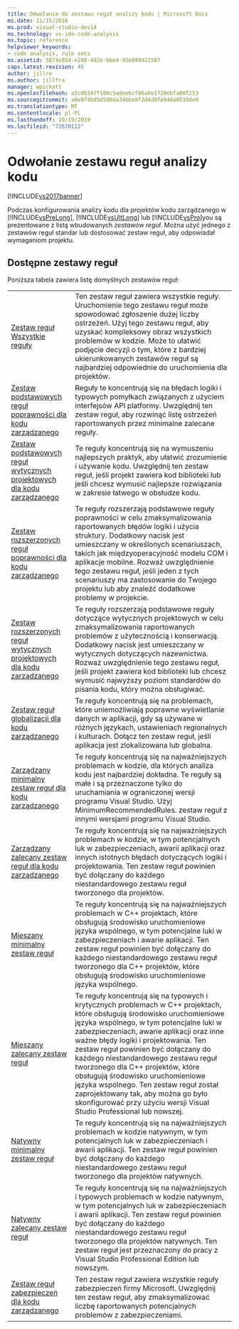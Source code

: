 ```yaml
---
title: Odwołanie do zestawu reguł analizy kodu | Microsoft Docs
ms.date: 11/15/2016
ms.prod: visual-studio-dev14
ms.technology: vs-ide-code-analysis
ms.topic: reference
helpviewer_keywords:
- code analysis, rule sets
ms.assetid: 5874e854-e298-4d2e-bbe4-95e899d22587
caps.latest.revision: 45
author: jillre
ms.author: jillfra
manager: wpickett
ms.openlocfilehash: a3c0b347f186c5adee6cf86a0e1720ebfa80f253
ms.sourcegitcommit: a8e8f4bd5d508da34bbe9f2d4d9fa94da0539de0
ms.translationtype: MT
ms.contentlocale: pl-PL
ms.lasthandoff: 10/19/2019
ms.locfileid: "72670112"
---
```

# <a name="code-analysis-rule-set-reference"></a>Odwołanie zestawu reguł analizy kodu
[!INCLUDE[vs2017banner](../includes/vs2017banner.md)]

Podczas konfigurowania analizy kodu dla projektów kodu zarządzanego w [!INCLUDE[vsPreLong](../includes/vsprelong-md.md)], [!INCLUDE[vsUltLong](../includes/vsultlong-md.md)] lub [!INCLUDE[vsPro](../includes/vspro-md.md)]you są prezentowane z listą wbudowanych *zestawów reguł*. Można użyć jednego z zestawów reguł standar lub dostosować zestaw reguł, aby odpowiadał wymaganiom projektu.

## <a name="available-rule-sets"></a>Dostępne zestawy reguł
 Poniższa tabela zawiera listę domyślnych zestawów reguł:

|||
|-|-|
|[Zestaw reguł Wszystkie reguły](../code-quality/all-rules-rule-set.md)|Ten zestaw reguł zawiera wszystkie reguły. Uruchomienie tego zestawu reguł może spowodować zgłoszenie dużej liczby ostrzeżeń. Użyj tego zestawu reguł, aby uzyskać kompleksowy obraz wszystkich problemów w kodzie. Może to ułatwić podjęcie decyzji o tym, które z bardziej ukierunkowanych zestawów reguł są najbardziej odpowiednie do uruchomienia dla projektów.|
|[Zestaw podstawowych reguł poprawności dla kodu zarządzanego](../code-quality/basic-correctness-rules-rule-set-for-managed-code.md)|Reguły te koncentrują się na błędach logiki i typowych pomyłkach związanych z użyciem interfejsów API platformy. Uwzględnij ten zestaw reguł, aby rozwinąć listę ostrzeżeń raportowanych przez minimalne zalecane reguły.|
|[Zestaw podstawowych reguł wytycznych projektowych dla kodu zarządzanego](../code-quality/basic-design-guideline-rules-rule-set-for-managed-code.md)|Te reguły koncentrują się na wymuszeniu najlepszych praktyk, aby ułatwić zrozumienie i używanie kodu. Uwzględnij ten zestaw reguł, jeśli projekt zawiera kod biblioteki lub jeśli chcesz wymusić najlepsze rozwiązania w zakresie łatwego w obsłudze kodu.|
|[Zestaw rozszerzonych reguł poprawności dla kodu zarządzanego](../code-quality/extended-correctness-rules-rule-set-for-managed-code.md)|Te reguły rozszerzają podstawowe reguły poprawności w celu zmaksymalizowania raportowanych błędów logiki i użycia struktury. Dodatkowy nacisk jest umieszczany w określonych scenariuszach, takich jak międzyoperacyjność modelu COM i aplikacje mobilne. Rozważ uwzględnienie tego zestawu reguł, jeśli jeden z tych scenariuszy ma zastosowanie do Twojego projektu lub aby znaleźć dodatkowe problemy w projekcie.|
|[Zestaw rozszerzonych reguł wytycznych projektowych dla kodu zarządzanego](../code-quality/extended-design-guidelines-rules-rule-set-for-managed-code.md)|Te reguły rozszerzają podstawowe reguły dotyczące wytycznych projektowych w celu zmaksymalizowania raportowanych problemów z użytecznością i konserwacją. Dodatkowy nacisk jest umieszczany w wytycznych dotyczących nazewnictwa. Rozważ uwzględnienie tego zestawu reguł, jeśli projekt zawiera kod biblioteki lub chcesz wymusić najwyższy poziom standardów do pisania kodu, który można obsługiwać.|
|[Zestaw reguł globalizacji dla kodu zarządzanego](../code-quality/globalization-rules-rule-set-for-managed-code.md)|Te reguły koncentrują się na problemach, które uniemożliwiają poprawne wyświetlanie danych w aplikacji, gdy są używane w różnych językach, ustawieniach regionalnych i kulturach. Dołącz ten zestaw reguł, jeśli aplikacja jest zlokalizowana lub globalna.|
|[Zarządzany minimalny zestaw reguł dla kodu zarządzanego](../code-quality/managed-minimun-rules-rule-set-for-managed-code.md)|Te reguły koncentrują się na najważniejszych problemach w kodzie, dla których analiza kodu jest najbardziej dokładna.  Te reguły są małe i są przeznaczone tylko do uruchamiania w ograniczonej wersji programu Visual Studio.  Użyj MinimumRecommendedRules. zestaw reguł z innymi wersjami programu Visual Studio.|
|[Zarządzany zalecany zestaw reguł dla kodu zarządzanego](../code-quality/managed-recommended-rules-rule-set-for-managed-code.md)|Te reguły koncentrują się na najważniejszych problemach w kodzie, w tym potencjalnych luk w zabezpieczeniach, awarii aplikacji oraz innych istotnych błędach dotyczących logiki i projektowania. Ten zestaw reguł powinien być dołączany do każdego niestandardowego zestawu reguł tworzonego dla projektów.|
|[Mieszany minimalny zestaw reguł](../code-quality/mixed-minimum-rules-rule-set.md)|Te reguły koncentrują się na najważniejszych problemach w C++ projektach, które obsługują środowisko uruchomieniowe języka wspólnego, w tym potencjalne luki w zabezpieczeniach i awarie aplikacji. Ten zestaw reguł powinien być dołączany do każdego niestandardowego zestawu reguł tworzonego dla C++ projektów, które obsługują środowisko uruchomieniowe języka wspólnego.|
|[Mieszany zalecany zestaw reguł](../code-quality/mixed-recommended-rules-rule-set.md)|Te reguły koncentrują się na typowych i krytycznych problemach w C++ projektach, które obsługują środowisko uruchomieniowe języka wspólnego, w tym potencjalne luki w zabezpieczeniach, awarie aplikacji oraz inne ważne błędy logiki i projektowania. Ten zestaw reguł powinien być dołączany do każdego niestandardowego zestawu reguł tworzonego dla C++ projektów, które obsługują środowisko uruchomieniowe języka wspólnego.  Ten zestaw reguł został zaprojektowany tak, aby można go było skonfigurować przy użyciu wersji Visual Studio Professional lub nowszej.|
|[Natywny minimalny zestaw reguł](../code-quality/native-minimum-rules-rule-set.md)|Te reguły koncentrują się na najważniejszych problemach w kodzie natywnym, w tym potencjalnych luk w zabezpieczeniach i awarii aplikacji. Ten zestaw reguł powinien być dołączany do każdego niestandardowego zestawu reguł tworzonego dla projektów natywnych.|
|[Natywny zalecany zestaw reguł](../code-quality/native-recommended-rules-rule-set.md)|Te reguły koncentrują się na najważniejszych i typowych problemach w kodzie natywnym, w tym potencjalnych luk w zabezpieczeniach i awarii aplikacji.  Ten zestaw reguł powinien być dołączany do każdego niestandardowego zestawu reguł tworzonego dla projektów natywnych.  Ten zestaw reguł jest przeznaczony do pracy z Visual Studio Professional Edition lub nowszym.|
|[Zestaw reguł zabezpieczeń dla kodu zarządzanego](../code-quality/security-rules-rule-set-for-managed-code.md)|Ten zestaw reguł zawiera wszystkie reguły zabezpieczeń firmy Microsoft. Uwzględnij ten zestaw reguł, aby zmaksymalizować liczbę raportowanych potencjalnych problemów z zabezpieczeniami.|

